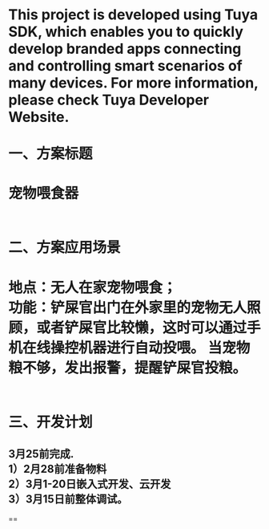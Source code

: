 This project is developed using Tuya SDK, which enables you to quickly develop branded apps connecting and controlling smart scenarios of many devices.         For more information, please check Tuya Developer Website.<br>
<br>
一、方案标题
==
宠物喂食器
<br>
<br>
<br>
二、方案应用场景
==
地点：无人在家宠物喂食；<br>
功能：铲屎官出门在外家里的宠物无人照顾，或者铲屎官比较懒，这时可以通过手机在线操控机器进行自动投喂。
     当宠物粮不够，发出报警，提醒铲屎官投粮。
 <br>
 <br>
 <br>
三、开发计划
==
3月25前完成. <br>
1）2月28前准备物料 <br>
2）3月1-20日嵌入式开发、云开发 <br>
3）3月15日前整体调试。
----
==


